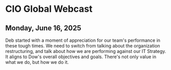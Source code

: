 # CIO Global Webcast

## Monday, June 16, 2025

Deb started with a moment of appreciation for our team's performance in these tough times. We need to switch from talking about the organization restructuring, and talk about how we are performing against our IT Strategy. It aligns to Dow's overall objectives and goals. There's not only value in what we do, but how we do it.

